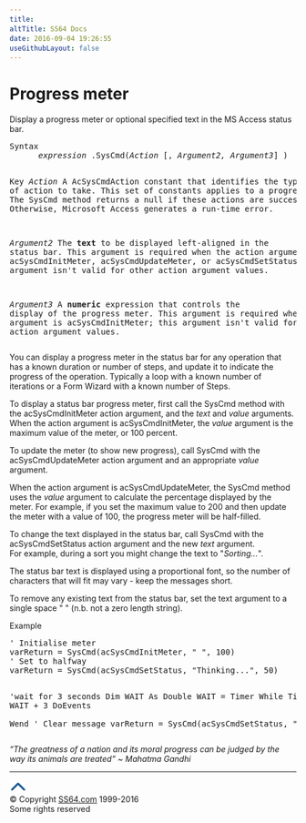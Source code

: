 ```yaml
---
title:
altTitle: SS64 Docs
date: 2016-09-04 19:26:55
useGithubLayout: false
---
```

<!-- #BeginLibraryItem "/Library/head_access_syntax.lbi" --><!-- #EndLibraryItem --><h1>Progress meter</h1>
<p>Display a progress meter or optional specified text in the MS Access status bar.</p>
<pre>Syntax
      <i>expression</i> .SysCmd(<i>Action </i>[, <i>Argument2, Argument3</i>] )

Key
    <i>Action</i> 	 A AcSysCmdAction constant that identifies the type of action to take.
              This set of constants applies to a progress meter.
              The SysCmd method returns a null if these actions are successful.
              Otherwise, Microsoft Access generates a run-time error.

   <i>Argument2</i>  The <b>text</b> to be displayed left-aligned in the status bar.
              This argument is required when the action argument is acSysCmdInitMeter,
              acSysCmdUpdateMeter, or acSysCmdSetStatus;
              this argument isn't valid for other action argument values.

   <i>Argument3</i>  A <b>numeric</b> expression that controls the display of the progress meter.
              This argument is required when the action argument is acSysCmdInitMeter;
              this argument isn't valid for other action argument values.</pre>
<p>You can display a progress meter in the status bar for any operation that has a known duration or number of steps, and update it to indicate the progress of the operation. Typically a loop with a known number of iterations or a Form Wizard with a known number of Steps.</p>
<p>To display a status bar progress meter, first call the SysCmd method with the <span class="code">acSysCmdInitMeter</span> action argument, and the <i>text</i> and <i>value </i>arguments. When the action argument is <span class="code">acSysCmdInitMeter</span>, the <i>value</i> argument is the maximum value of the meter, or 100 percent.</p>
<p>To update the meter (to show new progress), call  SysCmd with the <span class="code">acSysCmdUpdateMeter</span> action argument and an appropriate <i>value</i> argument. </p>
<p>When the action argument is <span class="code">acSysCmdUpdateMeter</span>, the SysCmd method uses the <i>value</i> argument to calculate the percentage displayed by the meter. For example, if you set the maximum value to 200 and then update the meter with a value of 100, the progress meter will be half-filled. </p>
<p>To change the text displayed in the status bar, call SysCmd with the <span class="code">acSysCmdSetStatus</span> action argument and the new <i>text </i>argument. <br>
For example, during a sort you might change the text to "<i>Sorting...</i>". </p>
<p>The status bar text is displayed using a proportional font, so the number of characters that will fit may vary - keep the messages short.</p>
<p>To remove any existing text from the status bar, set the text argument to a single space " " (n.b. not a zero length string).</p>
<p>Example</p>
<pre>' Initialise meter
varReturn = SysCmd(acSysCmdInitMeter, " ", 100)  
' Set to halfway
varReturn = SysCmd(acSysCmdSetStatus, "Thinking...", 50)

'wait for 3 seconds
Dim WAIT As Double
WAIT = Timer
While Timer &lt; WAIT + 3
    DoEvents  
Wend 
' Clear message
varReturn = SysCmd(acSysCmdSetStatus, " ")
</pre>
<p class="quote"><i>“The greatness of a nation and its moral progress can be judged by the way its animals are treated” ~ Mahatma Gandhi</i><!-- #BeginLibraryItem "/Library/foot_access.lbi" --></p><p>
<!-- access -->

<hr>
<div id="bl" class="footer"><a href="syntax-progress.html#"><img src="../images/top.png" width="30" height="22" alt="Back to the Top"></a></div>
<div id="br" class="footer, tagline">© Copyright <a href="http://ss64.com/">SS64.com</a> 1999-2016<br>
Some rights reserved</div><!-- #EndLibraryItem --><p></p>

